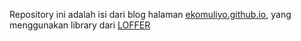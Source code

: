 Repository ini adalah isi dari blog halaman [ekomuliyo.github.io](https://ekomuliyo.github.io), yang menggunakan library dari [LOFFER](https://github.com/FromEndWorld/LOFFER)
